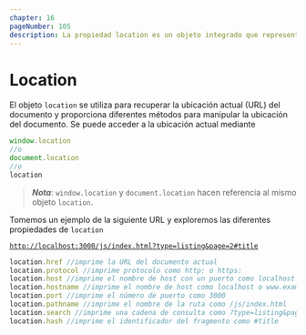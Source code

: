 ```yaml
---
chapter: 16
pageNumber: 105
description: La propiedad location es un objeto integrado que representa la URL actual de la página web que se muestra en el navegador. Proporciona la ubicación de la página web actual y permite realizar diversas operaciones relacionadas con las URL.
---
```

# Location

El objeto `location` se utiliza para recuperar la ubicación actual (URL) del documento y proporciona diferentes métodos para manipular la ubicación del documento. Se puede acceder a la ubicación actual mediante

```javascript
window.location
//o
document.location
//o
location
```

> _**Nota**_: `window.location` y `document.location` hacen referencia al mismo objeto `location`.

Tomemos un ejemplo de la siguiente URL y exploremos las diferentes propiedades de `location`

[`http://localhost:3000/js/index.html?type=listing&page=2#title`](http://localhost:8080/js/index.html?type=listing\&page=2#title)

```javascript
location.href //imprime la URL del documento actual
location.protocol //imprime protocolo como http: o https:
location.host //imprime el nombre de host con un puerto como localhost o localhost:3000
location.hostname //imprime el nombre de host como localhost o www.example.com
location.port //imprime el número de puerto como 3000
location.pathname //imprime el nombre de la ruta como /js/index.html
location.search //imprime una cadena de consulta como ?type=listing&page=2
location.hash //imprime el identificador del fragmento como #title
```
